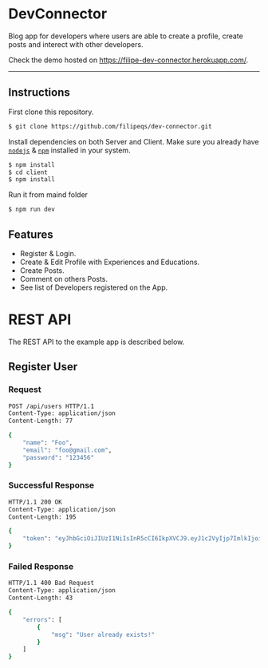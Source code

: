 # DevConnector

Blog app for developers where users are able to create a profile, create posts and interect with other developers.

Check the demo hosted on https://filipe-dev-connector.herokuapp.com/.

---

## Instructions

First clone this repository.

```bash
$ git clone https://github.com/filipeqs/dev-connector.git
```

Install dependencies on both Server and Client. Make sure you already have [`nodejs`](https://nodejs.org/en/) & [`npm`](https://www.npmjs.com/) installed in your system.

```bash
$ npm install 
$ cd client
$ npm install
```

Run it from maind folder

```bash
$ npm run dev
```

## Features

- Register & Login.
- Create & Edit Profile with Experiences and Educations.
- Create Posts.
- Comment on others Posts.
- See list of Developers registered on the App. 


# REST API

The REST API to the example app is described below.

## Register User

### Request

```bash
POST /api/users HTTP/1.1
Content-Type: application/json
Content-Length: 77

{
	"name": "Foo",
	"email": "foo@gmail.com",
	"password": "123456"
}
```

### Successful Response

```bash
HTTP/1.1 200 OK
Content-Type: application/json
Content-Length: 195

{
    "token": "eyJhbGciOiJIUzI1NiIsInR5cCI6IkpXVCJ9.eyJ1c2VyIjp7ImlkIjoiNjA3MjE1ZDVkYzNmODEzYmIwYmQ5ZGMwIn0sImlhdCI6MTYxODA4OTQyOSwiZXhwIjoxNjE4MTI1NDI5fQ.uD-Uu-kqhed0NQORKJ8ANjjPuAfOJcYHH4WXDttwRXE"
}
```

### Failed Response

```bash
HTTP/1.1 400 Bad Request
Content-Type: application/json
Content-Length: 43

{
    "errors": [
        {
            "msg": "User already exists!"
        }
    ]
}
```
